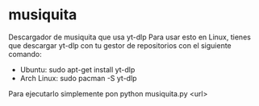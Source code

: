 # musiquita
Descargador de musiquita que usa yt-dlp
Para usar esto en Linux, tienes que descargar yt-dlp con tu gestor de repositorios con el siguiente comando:
 - Ubuntu: sudo apt-get install yt-dlp
 - Arch Linux: sudo pacman -S yt-dlp

 Para ejecutarlo simplemente pon python musiquita.py &lt;url&gt;
